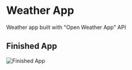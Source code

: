 # Weather App

Weather app built with "Open Weather App" API


## Finished App
![Finished App](https://image.ibb.co/bT29iy/Weather_app.gif)



